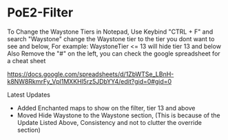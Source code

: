 # PoE2-Filter

To Change the Waystone Tiers in Notepad, Use Keybind "CTRL + F" and search "Waystone" change the Waystone tier to the tier you dont want to see and below, For example: WaystoneTier <= 13 will hide tier 13 and below
Also Remove the "#" on the left, you can check the google spreadsheet for a cheat sheet

https://docs.google.com/spreadsheets/d/1ZbWTSe_LBnH-k8NW8RkmrFy_Vpl1MXKHl5rz5JDbYY4/edit?gid=0#gid=0

Latest Updates

- Added Enchanted maps to show on the filter, tier 13 and above
- Moved Hide Waystone to the Waystone section, (This is because of the Update Listed Above, Consistency and not to clutter the override section)
